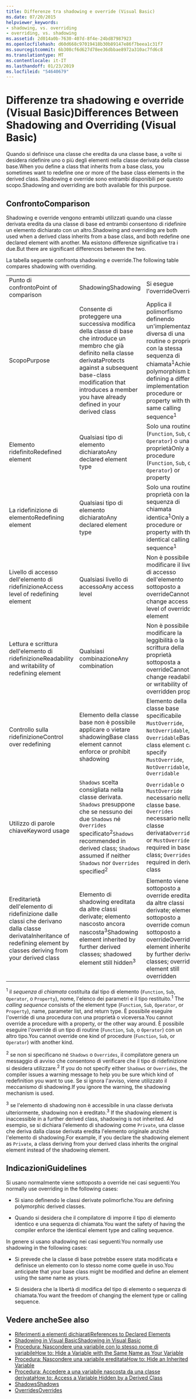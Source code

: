```yaml
---
title: Differenze tra shadowing e override (Visual Basic)
ms.date: 07/20/2015
helpviewer_keywords:
- shadowing, vs. overriding
- overriding, vs. shadowing
ms.assetid: 2d014a0b-7630-407d-8f4e-24bd87987923
ms.openlocfilehash: d60d668c97019418b30b89147e86f7beea1c31f7
ms.sourcegitcommit: 6b308cf6d627d78ee36dbbae8972a310ac7fd6c8
ms.translationtype: MT
ms.contentlocale: it-IT
ms.lasthandoff: 01/23/2019
ms.locfileid: "54640679"
---
```

# <a name="differences-between-shadowing-and-overriding-visual-basic"></a><span data-ttu-id="6f524-102">Differenze tra shadowing e override (Visual Basic)</span><span class="sxs-lookup"><span data-stu-id="6f524-102">Differences Between Shadowing and Overriding (Visual Basic)</span></span>
<span data-ttu-id="6f524-103">Quando si definisce una classe che eredita da una classe base, a volte si desidera ridefinire uno o più degli elementi nella classe derivata della classe base.</span><span class="sxs-lookup"><span data-stu-id="6f524-103">When you define a class that inherits from a base class, you sometimes want to redefine one or more of the base class elements in the derived class.</span></span> <span data-ttu-id="6f524-104">Shadowing e override sono entrambi disponibili per questo scopo.</span><span class="sxs-lookup"><span data-stu-id="6f524-104">Shadowing and overriding are both available for this purpose.</span></span>  
  
## <a name="comparison"></a><span data-ttu-id="6f524-105">Confronto</span><span class="sxs-lookup"><span data-stu-id="6f524-105">Comparison</span></span>  
 <span data-ttu-id="6f524-106">Shadowing e override vengono entrambi utilizzati quando una classe derivata eredita da una classe di base ed entrambi consentono di ridefinire un elemento dichiarato con un altro.</span><span class="sxs-lookup"><span data-stu-id="6f524-106">Shadowing and overriding are both used when a derived class inherits from a base class, and both redefine one declared element with another.</span></span> <span data-ttu-id="6f524-107">Ma esistono differenze significative tra i due.</span><span class="sxs-lookup"><span data-stu-id="6f524-107">But there are significant differences between the two.</span></span>  
  
 <span data-ttu-id="6f524-108">La tabella seguente confronta shadowing e override.</span><span class="sxs-lookup"><span data-stu-id="6f524-108">The following table compares shadowing with overriding.</span></span>  
  
||||  
|---|---|---|  
|<span data-ttu-id="6f524-109">Punto di confronto</span><span class="sxs-lookup"><span data-stu-id="6f524-109">Point of comparison</span></span>|<span data-ttu-id="6f524-110">Shadowing</span><span class="sxs-lookup"><span data-stu-id="6f524-110">Shadowing</span></span>|<span data-ttu-id="6f524-111">Si esegue l'override</span><span class="sxs-lookup"><span data-stu-id="6f524-111">Overriding</span></span>|  
|<span data-ttu-id="6f524-112">Scopo</span><span class="sxs-lookup"><span data-stu-id="6f524-112">Purpose</span></span>|<span data-ttu-id="6f524-113">Consente di proteggere una successiva modifica della classe di base che introduce un membro che già definito nella classe derivata</span><span class="sxs-lookup"><span data-stu-id="6f524-113">Protects against a subsequent base-class modification that introduces a member you have already defined in your derived class</span></span>|<span data-ttu-id="6f524-114">Applica il polimorfismo definendo un'implementazione diversa di una routine o proprietà con la stessa sequenza di chiamata<sup>1</sup></span><span class="sxs-lookup"><span data-stu-id="6f524-114">Achieves polymorphism by defining a different implementation of a procedure or property with the same calling sequence<sup>1</sup></span></span>|  
|<span data-ttu-id="6f524-115">Elemento ridefinito</span><span class="sxs-lookup"><span data-stu-id="6f524-115">Redefined element</span></span>|<span data-ttu-id="6f524-116">Qualsiasi tipo di elemento dichiarato</span><span class="sxs-lookup"><span data-stu-id="6f524-116">Any declared element type</span></span>|<span data-ttu-id="6f524-117">Solo una routine (`Function`, `Sub`, o `Operator`) o una proprietà</span><span class="sxs-lookup"><span data-stu-id="6f524-117">Only a procedure (`Function`, `Sub`, or `Operator`) or property</span></span>|  
|<span data-ttu-id="6f524-118">La ridefinizione di elemento</span><span class="sxs-lookup"><span data-stu-id="6f524-118">Redefining element</span></span>|<span data-ttu-id="6f524-119">Qualsiasi tipo di elemento dichiarato</span><span class="sxs-lookup"><span data-stu-id="6f524-119">Any declared element type</span></span>|<span data-ttu-id="6f524-120">Solo una routine o proprietà con la sequenza di chiamata identica<sup>1</sup></span><span class="sxs-lookup"><span data-stu-id="6f524-120">Only a procedure or property with the identical calling sequence<sup>1</sup></span></span>|  
|<span data-ttu-id="6f524-121">Livello di accesso dell'elemento di ridefinizione</span><span class="sxs-lookup"><span data-stu-id="6f524-121">Access level of redefining element</span></span>|<span data-ttu-id="6f524-122">Qualsiasi livello di accesso</span><span class="sxs-lookup"><span data-stu-id="6f524-122">Any access level</span></span>|<span data-ttu-id="6f524-123">Non è possibile modificare il livello di accesso dell'elemento sottoposto a override</span><span class="sxs-lookup"><span data-stu-id="6f524-123">Cannot change access level of overridden element</span></span>|  
|<span data-ttu-id="6f524-124">Lettura e scrittura dell'elemento di ridefinizione</span><span class="sxs-lookup"><span data-stu-id="6f524-124">Readability and writability of redefining element</span></span>|<span data-ttu-id="6f524-125">Qualsiasi combinazione</span><span class="sxs-lookup"><span data-stu-id="6f524-125">Any combination</span></span>|<span data-ttu-id="6f524-126">Non è possibile modificare la leggibilità o la scrittura della proprietà sottoposta a override</span><span class="sxs-lookup"><span data-stu-id="6f524-126">Cannot change readability or writability of overridden property</span></span>|  
|<span data-ttu-id="6f524-127">Controllo sulla ridefinizione</span><span class="sxs-lookup"><span data-stu-id="6f524-127">Control over redefining</span></span>|<span data-ttu-id="6f524-128">Elemento della classe base non è possibile applicare o vietare shadowing</span><span class="sxs-lookup"><span data-stu-id="6f524-128">Base class element cannot enforce or prohibit shadowing</span></span>|<span data-ttu-id="6f524-129">Elemento della classe base specificabile `MustOverride`, `NotOverridable`, o `Overridable`</span><span class="sxs-lookup"><span data-stu-id="6f524-129">Base class element can specify `MustOverride`, `NotOverridable`, or `Overridable`</span></span>|  
|<span data-ttu-id="6f524-130">Utilizzo di parole chiave</span><span class="sxs-lookup"><span data-stu-id="6f524-130">Keyword usage</span></span>|<span data-ttu-id="6f524-131">`Shadows` scelta consigliata nella classe derivata. `Shadows` presuppone che se nessuno dei due `Shadows` né `Overrides` specificato<sup>2</sup></span><span class="sxs-lookup"><span data-stu-id="6f524-131">`Shadows` recommended in derived class; `Shadows` assumed if neither `Shadows` nor `Overrides` specified<sup>2</sup></span></span>|<span data-ttu-id="6f524-132">`Overridable` o `MustOverride` necessario nella classe base. `Overrides` necessario nella classe derivata</span><span class="sxs-lookup"><span data-stu-id="6f524-132">`Overridable` or `MustOverride` required in base class; `Overrides` required in derived class</span></span>|  
|<span data-ttu-id="6f524-133">Ereditarietà dell'elemento di ridefinizione dalle classi che derivano dalla classe derivata</span><span class="sxs-lookup"><span data-stu-id="6f524-133">Inheritance of redefining element by classes deriving from your derived class</span></span>|<span data-ttu-id="6f524-134">Elemento di shadowing ereditata da altre classi derivate; elemento nascosto ancora nascosta<sup>3</sup></span><span class="sxs-lookup"><span data-stu-id="6f524-134">Shadowing element inherited by further derived classes; shadowed element still hidden<sup>3</sup></span></span>|<span data-ttu-id="6f524-135">Elemento viene sottoposto a override ereditata da altre classi derivate; elemento sottoposto a override comunque sottoposto a override</span><span class="sxs-lookup"><span data-stu-id="6f524-135">Overriding element inherited by further derived classes; overridden element still overridden</span></span>|  
  
 <span data-ttu-id="6f524-136"><sup>1</sup> il *sequenza di chiamata* costituita dal tipo di elemento (`Function`, `Sub`, `Operator`, o `Property`), nome, l'elenco dei parametri e il tipo restituito.</span><span class="sxs-lookup"><span data-stu-id="6f524-136"><sup>1</sup> The *calling sequence* consists of the element type (`Function`, `Sub`, `Operator`, or `Property`), name, parameter list, and return type.</span></span> <span data-ttu-id="6f524-137">È possibile eseguire l'override di una procedura con una proprietà o viceversa.</span><span class="sxs-lookup"><span data-stu-id="6f524-137">You cannot override a procedure with a property, or the other way around.</span></span> <span data-ttu-id="6f524-138">È possibile eseguire l'override di un tipo di routine (`Function`, `Sub`, o `Operator`) con un altro tipo.</span><span class="sxs-lookup"><span data-stu-id="6f524-138">You cannot override one kind of procedure (`Function`, `Sub`, or `Operator`) with another kind.</span></span>  
  
 <span data-ttu-id="6f524-139"><sup>2</sup> se non si specificano né `Shadows` o `Overrides`, il compilatore genera un messaggio di avviso che consentono di verificare che il tipo di ridefinizione si desidera utilizzare.</span><span class="sxs-lookup"><span data-stu-id="6f524-139"><sup>2</sup> If you do not specify either `Shadows` or `Overrides`, the compiler issues a warning message to help you be sure which kind of redefinition you want to use.</span></span> <span data-ttu-id="6f524-140">Se si ignora l'avviso, viene utilizzato il meccanismo di shadowing.</span><span class="sxs-lookup"><span data-stu-id="6f524-140">If you ignore the warning, the shadowing mechanism is used.</span></span>  
  
 <span data-ttu-id="6f524-141"><sup>3</sup> se l'elemento di shadowing non è accessibile in una classe derivata ulteriormente, shadowing non è ereditato.</span><span class="sxs-lookup"><span data-stu-id="6f524-141"><sup>3</sup> If the shadowing element is inaccessible in a further derived class, shadowing is not inherited.</span></span> <span data-ttu-id="6f524-142">Ad esempio, se si dichiara l'elemento di shadowing come `Private`, una classe che deriva dalla classe derivata eredita l'elemento originale anziché l'elemento di shadowing.</span><span class="sxs-lookup"><span data-stu-id="6f524-142">For example, if you declare the shadowing element as `Private`, a class deriving from your derived class inherits the original element instead of the shadowing element.</span></span>  
  
## <a name="guidelines"></a><span data-ttu-id="6f524-143">Indicazioni</span><span class="sxs-lookup"><span data-stu-id="6f524-143">Guidelines</span></span>  
 <span data-ttu-id="6f524-144">Si usano normalmente viene sottoposto a override nei casi seguenti:</span><span class="sxs-lookup"><span data-stu-id="6f524-144">You normally use overriding in the following cases:</span></span>  
  
-   <span data-ttu-id="6f524-145">Si siano definendo le classi derivate polimorfiche.</span><span class="sxs-lookup"><span data-stu-id="6f524-145">You are defining polymorphic derived classes.</span></span>  
  
-   <span data-ttu-id="6f524-146">Quando si desidera che il compilatore di imporre il tipo di elemento identico e una sequenza di chiamata.</span><span class="sxs-lookup"><span data-stu-id="6f524-146">You want the safety of having the compiler enforce the identical element type and calling sequence.</span></span>  
  
 <span data-ttu-id="6f524-147">In genere si usano shadowing nei casi seguenti:</span><span class="sxs-lookup"><span data-stu-id="6f524-147">You normally use shadowing in the following cases:</span></span>  
  
-   <span data-ttu-id="6f524-148">Si prevede che la classe di base potrebbe essere stata modificata e definisce un elemento con lo stesso nome come quelle in uso.</span><span class="sxs-lookup"><span data-stu-id="6f524-148">You anticipate that your base class might be modified and define an element using the same name as yours.</span></span>  
  
-   <span data-ttu-id="6f524-149">Si desidera che la libertà di modifica del tipo di elemento o sequenza di chiamata.</span><span class="sxs-lookup"><span data-stu-id="6f524-149">You want the freedom of changing the element type or calling sequence.</span></span>  
  
## <a name="see-also"></a><span data-ttu-id="6f524-150">Vedere anche</span><span class="sxs-lookup"><span data-stu-id="6f524-150">See also</span></span>
- [<span data-ttu-id="6f524-151">Riferimenti a elementi dichiarati</span><span class="sxs-lookup"><span data-stu-id="6f524-151">References to Declared Elements</span></span>](../../../../visual-basic/programming-guide/language-features/declared-elements/references-to-declared-elements.md)
- [<span data-ttu-id="6f524-152">Shadowing in Visual Basic</span><span class="sxs-lookup"><span data-stu-id="6f524-152">Shadowing in Visual Basic</span></span>](../../../../visual-basic/programming-guide/language-features/declared-elements/shadowing.md)
- [<span data-ttu-id="6f524-153">Procedura: Nascondere una variabile con lo stesso nome di variabile</span><span class="sxs-lookup"><span data-stu-id="6f524-153">How to: Hide a Variable with the Same Name as Your Variable</span></span>](../../../../visual-basic/programming-guide/language-features/declared-elements/how-to-hide-a-variable-with-the-same-name-as-your-variable.md)
- [<span data-ttu-id="6f524-154">Procedura: Nascondere una variabile ereditata</span><span class="sxs-lookup"><span data-stu-id="6f524-154">How to: Hide an Inherited Variable</span></span>](../../../../visual-basic/programming-guide/language-features/declared-elements/how-to-hide-an-inherited-variable.md)
- [<span data-ttu-id="6f524-155">Procedura: Accedere a una variabile nascosta da una classe derivata</span><span class="sxs-lookup"><span data-stu-id="6f524-155">How to: Access a Variable Hidden by a Derived Class</span></span>](../../../../visual-basic/programming-guide/language-features/declared-elements/how-to-access-a-variable-hidden-by-a-derived-class.md)
- [<span data-ttu-id="6f524-156">Shadows</span><span class="sxs-lookup"><span data-stu-id="6f524-156">Shadows</span></span>](../../../../visual-basic/language-reference/modifiers/shadows.md)
- [<span data-ttu-id="6f524-157">Overrides</span><span class="sxs-lookup"><span data-stu-id="6f524-157">Overrides</span></span>](../../../../visual-basic/language-reference/modifiers/overrides.md)
